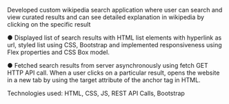 Developed custom wikipedia search application where user can search and view curated results and can see detailed explanation in wikipedia by clicking on the specific result

● Displayed list of search results with HTML list elements with hyperlink as url, styled list using CSS, Bootstrap and implemented responsiveness using Flex properties and CSS Box model.

● Fetched search results from server asynchronously using fetch GET HTTP API call. When a user clicks on a particular result, opens the website in a new tab by using the target attribute of the anchor tag in HTML.

Technologies used: HTML, CSS, JS, REST API Calls, Bootstrap
